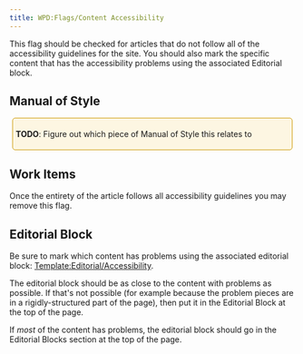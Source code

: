 ```yaml
---
title: WPD:Flags/Content Accessibility
---
```

<p>This flag should be checked for articles that do not follow all of the accessibility guidelines for the site. You should also mark the specific content that has the accessibility problems using the associated Editorial block.
</p>
<h2><span class="mw-headline" id="Manual_of_Style">Manual of Style</span></h2>
<div style="border:1px solid hsl(45, 100%, 40%); padding:5px; margin:5px; background-color:hsl(45, 88%, 94%); border-radius:5px">
<p><b>TODO</b>:  Figure out which piece of Manual of Style this relates to
</p>
</div>
<h2><span class="mw-headline" id="Work_Items">Work Items</span></h2>
<p>Once the entirety of the article follows all accessibility guidelines you may remove this flag.
</p>
<h2><span class="mw-headline" id="Editorial_Block">Editorial Block</span></h2>
<p>Be sure to mark which content has problems using the associated editorial block: <a href="/wiki/Template:Editorial/Accessibility" title="Template:Editorial/Accessibility">Template:Editorial/Accessibility</a>.
</p><p>The editorial block should be as close to the content with problems as possible. If that's not possible (for example because the problem pieces are in a rigidly-structured part of the page), then put it in the Editorial Block at the top of the page.
</p><p>If <i>most</i> of the content has problems, the editorial block should go in the Editorial Blocks section at the top of the page.
</p>
<!-- Saved in parser cache with key wpwiki:pcache:idhash:1353-0!*!0!!*!*!*!esi=1 and timestamp 20150731182459 and revision id 4279
 -->
